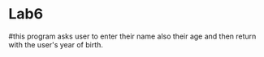 # Lab6
#this program asks user to enter their name also their age and then return with the user's year of birth.
